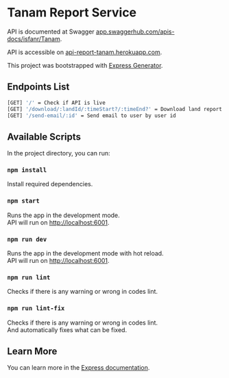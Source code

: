 # Tanam Report Service

API is documented at Swagger [app.swaggerhub.com/apis-docs/isfanr/Tanam](https://app.swaggerhub.com/apis-docs/isfanr/Tanam/1.0.0).<br />

API is accessible on [api-report-tanam.herokuapp.com](https://api-report-tanam.herokuapp.com).<br />

This project was bootstrapped with [Express Generator](https://expressjs.com/en/starter/generator.html).

## Endpoints List

``` bash
[GET] '/' = Check if API is live
[GET] '/download/:landId/:timeStart?/:timeEnd?' = Download land report by land id
[GET] '/send-email/:id' = Send email to user by user id
```

## Available Scripts

In the project directory, you can run:

### `npm install`

Install required dependencies.

### `npm start`

Runs the app in the development mode.<br />
API will run on [http://localhost:6001](http://localhost:6001).

### `npm run dev`

Runs the app in the development mode with hot reload.<br />
API will run on [http://localhost:6001](http://localhost:6001).

### `npm run lint`

Checks if there is any warning or wrong in codes lint.

### `npm run lint-fix`

Checks if there is any warning or wrong in codes lint.<br />
And automatically fixes what can be fixed.

## Learn More

You can learn more in the [Express documentation](https://expressjs.com/).